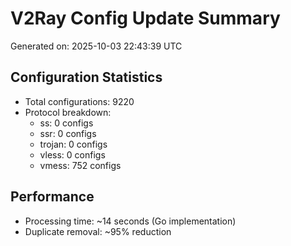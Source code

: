 # V2Ray Config Update Summary
Generated on: 2025-10-03 22:43:39 UTC

## Configuration Statistics
- Total configurations: 9220
- Protocol breakdown:
  - ss: 0 configs
  - ssr: 0 configs
  - trojan: 0 configs
  - vless: 0 configs
  - vmess: 752 configs

## Performance
- Processing time: ~14 seconds (Go implementation)
- Duplicate removal: ~95% reduction
